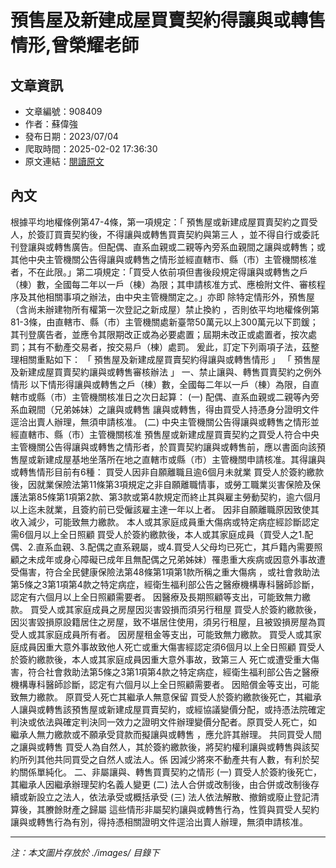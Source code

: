# 預售屋及新建成屋買賣契約得讓與或轉售情形,曾榮耀老師

## 文章資訊
- 文章編號：908409
- 作者：蘇偉強
- 發布日期：2023/07/04
- 爬取時間：2025-02-02 17:36:30
- 原文連結：[閱讀原文](https://real-estate.get.com.tw/Columns/detail.aspx?no=908409)

## 內文
根據平均地權條例第47-4條，第一項規定：「
預售屋或新建成屋買賣契約之買受人，於簽訂買賣契約後，不得讓與或轉售買賣契約與第三人
，並不得自行或委託刊登讓與或轉售廣告。但配偶、直系血親或二親等內旁系血親間之讓與或轉售；或其他中央主管機關公告得讓與或轉售之情形並經直轄市、縣（市）主管機關核准者，不在此限。」第二項規定：「買受人依前項但書後段規定得讓與或轉售之戶（棟）數，全國每二年以一戶（棟）為限；其申請核准方式、應檢附文件、審核程序及其他相關事項之辦法，由中央主管機關定之。」亦即
除特定情形外，預售屋（含尚未辦建物所有權第一次登記之新成屋）禁止換約
，否則依平均地權條例第81-3條，由直轄市、縣（市）主管機關處新臺幣50萬元以上300萬元以下罰鍰；其刊登廣告者，並應令其限期改正或為必要處置；屆期未改正或處置者，按次處罰；其有不動產交易者，按交易戶（棟）處罰。
爰此，訂定下列兩項子法，茲整理相關重點如下：
「
預售屋及新建成屋買賣契約得讓與或轉售情形
」
「
預售屋及新建成屋買賣契約讓與或轉售審核辦法
」
一、禁止讓與、轉售買賣契約之例外情形
以下情形得讓與或轉售之戶（棟）數，全國每二年以一戶（棟）為限，自直轄市或縣（市）主管機關核准日之次日起算：
(一)
配偶、直系血親或二親等內旁系血親間（兄弟姊妹）之讓與或轉售
讓與或轉售，得由買受人持憑身分證明文件逕洽出賣人辦理，無須申請核准。
(二)
中央主管機關公告得讓與或轉售之情形並經直轄市、縣（市）主管機關核准
預售屋或新建成屋買賣契約之買受人符合中央主管機關公告得讓與或轉售之情形者，於買賣契約讓與或轉售前，應以書面向該預售屋或新建成屋基地坐落所在地之直轄市或縣（市）主管機關申請核准。其得讓與或轉售情形目前有6種：
買受人因非自願離職且逾6個月未就業
買受人於簽約繳款後，因就業保險法第11條第3項規定之非自願離職情事，或勞工職業災害保險及保護法第85條第1項第2款、第3款或第4款規定而終止其與雇主勞動契約，逾六個月以上迄未就業，且簽約前已受僱該雇主達一年以上者。
因非自願離職原因致使其收入減少，可能致無力繳款。
本人或其家庭成員重大傷病或特定病症經診斷認定需6個月以上全日照顧
買受人於簽約繳款後，本人或其家庭成員（買受人之1.配偶、2.直系血親、3.配偶之直系親屬，或4.買受人父母均已死亡，其戶籍內需要照顧之未成年或身心障礙已成年且無配偶之兄弟姊妹）罹患重大疾病或因意外事故遭受傷害，符合全民健康保險法第48條第1項第1款所稱之重大傷病 ，或社會救助法第5條之3第1項第4款之特定病症，經衛生福利部公告之醫療機構專科醫師診斷，認定有六個月以上全日照顧需要者。
因醫療及長期照顧等支出，可能致無力繳款。
買受人或其家庭成員之房屋因災害毀損而須另行租屋
買受人於簽約繳款後，因災害毀損原設籍居住之房屋，致不堪居住使用，須另行租屋，且被毀損房屋為買受人或其家庭成員所有者。
因房屋租金等支出，可能致無力繳款。
買受人或其家庭成員因重大意外事故致他人死亡或重大傷害經認定須6個月以上全日照顧
買受人於簽約繳款後，本人或其家庭成員因重大意外事故，致第三人 死亡或遭受重大傷害，符合社會救助法第5條之3第1項第4款之特定病症，經衛生福利部公告之醫療機構專科醫師診斷，認定有六個月以上全日照顧需要者。
因賠償金等支出，可能致無力繳款。
原買受人死亡其繼承人無意保留
買受人於簽約繳款後死亡，其繼承人讓與或轉售該預售屋或新建成屋買賣契約，或經協議變價分配，或持憑法院確定判決或依法與確定判決同一效力之證明文件辦理變價分配者。原買受人死亡，如
繼承人無力繳款或不願承受貸款而擬讓與或轉售
，應允許其辦理。
共同買受人間之讓與或轉售
買受人為自然人，其於簽約繳款後，將契約權利讓與或轉售與該契約所列其他共同買受之自然人或法人。係
因減少將來不動產共有人數，有利於契約關係單純化。
二、非屬讓與、轉售買賣契約之情形
(一)
買受人於簽約後死亡，其繼承人因繼承辦理契約名義人變更
(二)
法人合併或改制後，由合併或改制後存續或新設立之法人，依法承受或概括承受
(三)
法人依法解散、撤銷或廢止登記清算後，其賸餘財產之歸屬
這些情形非屬契約讓與或轉售行為，性質與買受人契約讓與或轉售行為有別，得持憑相關證明文件逕洽出賣人辦理，無須申請核准。

---
*注：本文圖片存放於 ./images/ 目錄下*
